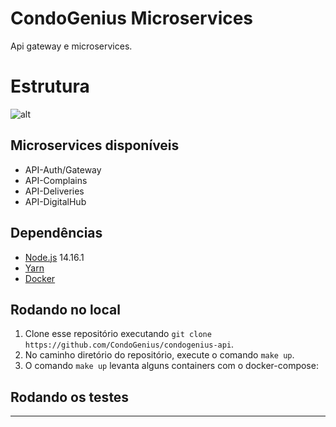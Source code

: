 # CondoGenius Microservices
Api gateway e microservices.

# Estrutura

![alt](https://github.com/CondoGenius/condogenius-api/blob/add-readme/CondoGenius%20arquitetura.jpg)

## Microservices disponíveis
- API-Auth/Gateway
- API-Complains
- API-Deliveries
- API-DigitalHub

## Dependências

- [Node.js](https://nodejs.org/en/) 14.16.1
- [Yarn](https://yarnpkg.com/pt-BR/docs/install)
- [Docker](https://docs.docker.com/install/)

## Rodando no local

1. Clone esse repositório executando `git clone https://github.com/CondoGenius/condogenius-api`.
2. No caminho diretório do repositório, execute o comando `make up`.
3. O comando `make up` levanta alguns containers com o docker-compose:

## Rodando os testes


---
